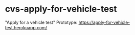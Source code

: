 # cvs-apply-for-vehicle-test
"Apply for a vehicle test" Prototype: https://apply-for-vehicle-test.herokuapp.com/
